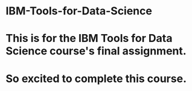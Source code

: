 # IBM-Tools-for-Data-Science
# This is for the IBM Tools for Data Science course's final assignment.
# So excited to complete this course. 
